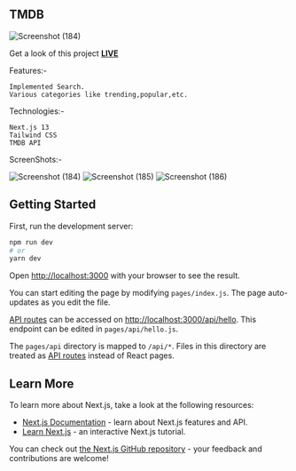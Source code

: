 ## TMDB

![Screenshot (184)](https://user-images.githubusercontent.com/73430123/219934547-309d4609-6729-44e6-8d4a-8f4bc7f22b1f.png)

Get a look of this project [**LIVE**](https://tmdb-hant.vercel.app/)

Features:- 
```
Implemented Search.
Various categories like trending,popular,etc.
```
Technologies:- 
```
Next.js 13
Tailwind CSS
TMDB API
```

ScreenShots:-

![Screenshot (184)](https://user-images.githubusercontent.com/73430123/219934673-606b4082-572a-4d66-8b5c-4313d9ca9943.png)
![Screenshot (185)](https://user-images.githubusercontent.com/73430123/219934678-fbe59d6c-61fb-4081-bd8f-a131cd675c0f.png)
![Screenshot (186)](https://user-images.githubusercontent.com/73430123/219934688-29ec3208-7e20-42e3-b185-3487e94b13c5.png)


## Getting Started

First, run the development server:

```bash
npm run dev
# or
yarn dev
```

Open [http://localhost:3000](http://localhost:3000) with your browser to see the result.

You can start editing the page by modifying `pages/index.js`. The page auto-updates as you edit the file.

[API routes](https://nextjs.org/docs/api-routes/introduction) can be accessed on [http://localhost:3000/api/hello](http://localhost:3000/api/hello). This endpoint can be edited in `pages/api/hello.js`.

The `pages/api` directory is mapped to `/api/*`. Files in this directory are treated as [API routes](https://nextjs.org/docs/api-routes/introduction) instead of React pages.

## Learn More

To learn more about Next.js, take a look at the following resources:

- [Next.js Documentation](https://nextjs.org/docs) - learn about Next.js features and API.
- [Learn Next.js](https://nextjs.org/learn) - an interactive Next.js tutorial.

You can check out [the Next.js GitHub repository](https://github.com/vercel/next.js/) - your feedback and contributions are welcome!
